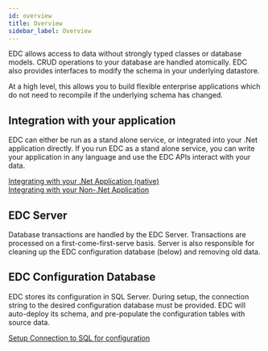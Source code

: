 ```yaml
---
id: overview
title: Overview
sidebar_label: Overview
---
```


EDC allows access to data without strongly typed classes or database models. CRUD operations to your database are handled atomically. EDC also provides interfaces to modify the schema in your underlying datastore.

At a high level, this allows you to build flexible enterprise applications which do not need to recompile if the underlying schema has changed.

## Integration with your application

EDC can either be run as a stand alone service, or integrated into your .Net application directly. If you run EDC as a stand alone service, you can write your application in any language and use the EDC APIs interact with your data.

[Integrating with your .Net Application (native)](#)  
[Integrating with your Non-.Net Application](#)

## EDC Server
Database transactions are handled by the EDC Server. Transactions are processed on a first-come-first-serve basis. Server is also responsible for cleaning up the EDC configuration database (below) and removing old data.

## EDC Configuration Database
EDC stores its configuration in SQL Server. During setup, the connection string to the desired configuration database must be provided. EDC will auto-deploy its schema, and pre-populate the configuration tables with source data.

[Setup Connection to SQL for configuration](#)